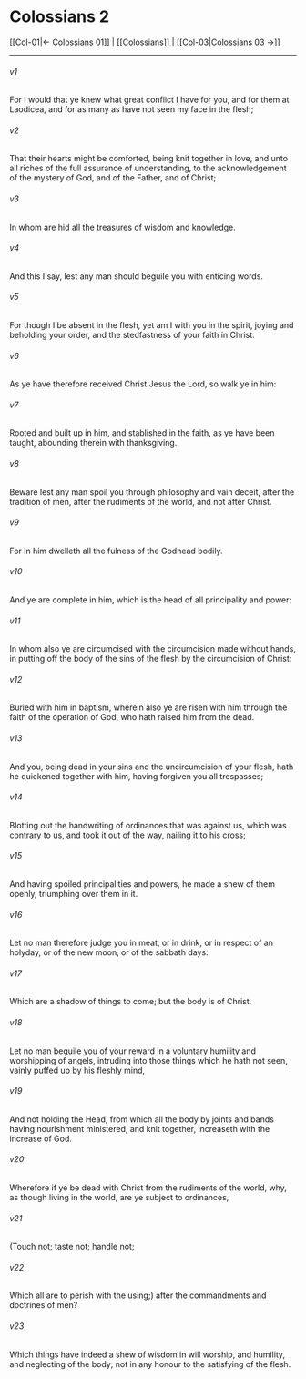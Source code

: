 # Colossians 2

[[Col-01|← Colossians 01]] | [[Colossians]] | [[Col-03|Colossians 03 →]]
***

###### v1
For I would that ye knew what great conflict I have for you, and for them at Laodicea, and for as many as have not seen my face in the flesh;
###### v2
That their hearts might be comforted, being knit together in love, and unto all riches of the full assurance of understanding, to the acknowledgement of the mystery of God, and of the Father, and of Christ;
###### v3
In whom are hid all the treasures of wisdom and knowledge.
###### v4
And this I say, lest any man should beguile you with enticing words.
###### v5
For though I be absent in the flesh, yet am I with you in the spirit, joying and beholding your order, and the stedfastness of your faith in Christ.
###### v6
As ye have therefore received Christ Jesus the Lord, so walk ye in him:
###### v7
Rooted and built up in him, and stablished in the faith, as ye have been taught, abounding therein with thanksgiving.
###### v8
Beware lest any man spoil you through philosophy and vain deceit, after the tradition of men, after the rudiments of the world, and not after Christ.
###### v9
For in him dwelleth all the fulness of the Godhead bodily.
###### v10
And ye are complete in him, which is the head of all principality and power:
###### v11
In whom also ye are circumcised with the circumcision made without hands, in putting off the body of the sins of the flesh by the circumcision of Christ:
###### v12
Buried with him in baptism, wherein also ye are risen with him through the faith of the operation of God, who hath raised him from the dead.
###### v13
And you, being dead in your sins and the uncircumcision of your flesh, hath he quickened together with him, having forgiven you all trespasses;
###### v14
Blotting out the handwriting of ordinances that was against us, which was contrary to us, and took it out of the way, nailing it to his cross;
###### v15
And having spoiled principalities and powers, he made a shew of them openly, triumphing over them in it.
###### v16
Let no man therefore judge you in meat, or in drink, or in respect of an holyday, or of the new moon, or of the sabbath days: 
###### v17
Which are a shadow of things to come; but the body is of Christ.
###### v18
Let no man beguile you of your reward in a voluntary humility and worshipping of angels, intruding into those things which he hath not seen, vainly puffed up by his fleshly mind,
###### v19
And not holding the Head, from which all the body by joints and bands having nourishment ministered, and knit together, increaseth with the increase of God.
###### v20
Wherefore if ye be dead with Christ from the rudiments of the world, why, as though living in the world, are ye subject to ordinances,
###### v21
(Touch not; taste not; handle not;
###### v22
Which all are to perish with the using;) after the commandments and doctrines of men?
###### v23
Which things have indeed a shew of wisdom in will worship, and humility, and neglecting of the body; not in any honour to the satisfying of the flesh. 

